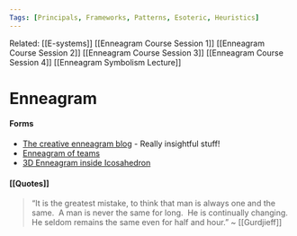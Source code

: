 ```yaml
---
Tags: [Principals, Frameworks, Patterns, Esoteric, Heuristics]
---
```


Related: [[E-systems]] [[Enneagram Course Session 1]] [[Enneagram Course Session 2]] [[Enneagram Course Session 3]] [[Enneagram Course Session 4]] [[Enneagram Symbolism Lecture]] 


# Enneagram
#### Forms
- [The creative enneagram blog](https://enneagramprocess.blogspot.com/) - Really insightful stuff!
- [Enneagram of teams](https://www.pmi.org/learning/library/enneagram-tools-personality-type-success-6920)
- [3D Enneagram inside Icosahedron](https://www.laetusinpraesens.org/docs20s/remem.php)

#### [[Quotes]]
> “It is the greatest mistake, to think that man is always one and the same.  A man is never the same for long.  He is continually changing.  He seldom remains the same even for half and hour.” ~ [[Gurdjieff]]


